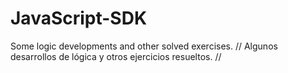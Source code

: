 # JavaScript-SDK
Some logic developments and other solved exercises. // Algunos desarrollos de lógica y otros ejercicios resueltos. //
